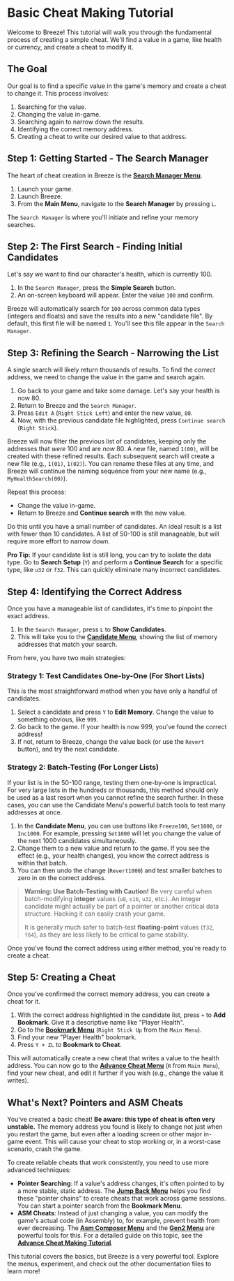 # Basic Cheat Making Tutorial

Welcome to Breeze! This tutorial will walk you through the fundamental process of creating a simple cheat. We'll find a value in a game, like health or currency, and create a cheat to modify it.

## The Goal

Our goal is to find a specific value in the game's memory and create a cheat to change it. This process involves:
1.  Searching for the value.
2.  Changing the value in-game.
3.  Searching again to narrow down the results.
4.  Identifying the correct memory address.
5.  Creating a cheat to write our desired value to that address.

## Step 1: Getting Started - The Search Manager

The heart of cheat creation in Breeze is the **[Search Manager Menu](docs/menu.md#search-manager-menu)**.

1.  Launch your game.
2.  Launch Breeze.
3.  From the **Main Menu**, navigate to the **Search Manager** by pressing `L`.

The `Search Manager` is where you'll initiate and refine your memory searches.

## Step 2: The First Search - Finding Initial Candidates

Let's say we want to find our character's health, which is currently 100.

1.  In the `Search Manager`, press the **Simple Search** button.
2.  An on-screen keyboard will appear. Enter the value `100` and confirm.

Breeze will automatically search for `100` across common data types (integers and floats) and save the results into a new "candidate file". By default, this first file will be named `1`. You'll see this file appear in the `Search Manager`.

## Step 3: Refining the Search - Narrowing the List

A single search will likely return thousands of results. To find the *correct* address, we need to change the value in the game and search again.

1.  Go back to your game and take some damage. Let's say your health is now 80.
2.  Return to Breeze and the `Search Manager`.
3.  Press `Edit A` (`Right Stick Left`) and enter the new value, `80`.
4.  Now, with the previous candidate file highlighted, press `Continue search` (`Right Stick`).

Breeze will now filter the previous list of candidates, keeping only the addresses that *were* 100 and are *now* 80. A new file, named `1(00)`, will be created with these refined results. Each subsequent search will create a new file (e.g., `1(01)`, `1(02)`). You can rename these files at any time, and Breeze will continue the naming sequence from your new name (e.g., `MyHealthSearch(00)`).

Repeat this process:
*   Change the value in-game.
*   Return to Breeze and **Continue search** with the new value.

Do this until you have a small number of candidates. An ideal result is a list with fewer than 10 candidates. A list of 50-100 is still manageable, but will require more effort to narrow down.

**Pro Tip:** If your candidate list is still long, you can try to isolate the data type. Go to **Search Setup** (`Y`) and perform a **Continue Search** for a specific type, like `u32` or `f32`. This can quickly eliminate many incorrect candidates.

## Step 4: Identifying the Correct Address

Once you have a manageable list of candidates, it's time to pinpoint the exact address.

1.  In the `Search Manager`, press `L` to **Show Candidates**.
2.  This will take you to the **[Candidate Menu](docs/menu.md#candidate-menu)**, showing the list of memory addresses that match your search.

From here, you have two main strategies:

### Strategy 1: Test Candidates One-by-One (For Short Lists)

This is the most straightforward method when you have only a handful of candidates.

1.  Select a candidate and press `Y` to **Edit Memory**. Change the value to something obvious, like `999`.
2.  Go back to the game. If your health is now 999, you've found the correct address!
3.  If not, return to Breeze, change the value back (or use the `Revert` button), and try the next candidate.

### Strategy 2: Batch-Testing (For Longer Lists)

If your list is in the 50-100 range, testing them one-by-one is impractical. For very large lists in the hundreds or thousands, this method should only be used as a last resort when you cannot refine the search further. In these cases, you can use the Candidate Menu's powerful batch tools to test many addresses at once.

1.  In the **Candidate Menu**, you can use buttons like `Freeze100`, `Set1000`, or `Inc1000`. For example, pressing `Set1000` will let you change the value of the next 1000 candidates simultaneously.
2.  Change them to a new value and return to the game. If you see the effect (e.g., your health changes), you know the correct address is within that batch.
3.  You can then undo the change (`Revert1000`) and test smaller batches to zero in on the correct address.

> **Warning: Use Batch-Testing with Caution!**
> Be very careful when batch-modifying **integer** values (`u8`, `s16`, `u32`, etc.). An integer candidate might actually be part of a pointer or another critical data structure. Hacking it can easily crash your game.
>
> It is generally much safer to batch-test **floating-point** values (`f32`, `f64`), as they are less likely to be critical to game stability.

Once you've found the correct address using either method, you're ready to create a cheat.

## Step 5: Creating a Cheat

Once you've confirmed the correct memory address, you can create a cheat for it.

1.  With the correct address highlighted in the candidate list, press `+` to **Add Bookmark**. Give it a descriptive name like "Player Health".
2.  Go to the **[Bookmark Menu](docs/menu.md#bookmark-menu)** (`Right Stick Up` from the `Main Menu`).
3.  Find your new "Player Health" bookmark.
4.  Press `Y + ZL` to **Bookmark to Cheat**.

This will automatically create a new cheat that writes a value to the health address. You can now go to the **[Advance Cheat Menu](docs/menu.md#advance-cheat-menu)** (`R` from `Main Menu`), find your new cheat, and edit it further if you wish (e.g., change the value it writes).

## What's Next? Pointers and ASM Cheats

You've created a basic cheat! **Be aware: this type of cheat is often very unstable.** The memory address you found is likely to change not just when you restart the game, but even after a loading screen or other major in-game event. This will cause your cheat to stop working or, in a worst-case scenario, crash the game.

To create reliable cheats that work consistently, you need to use more advanced techniques:

*   **Pointer Searching**: If a value's address changes, it's often pointed to by a more stable, static address. The **[Jump Back Menu](docs/menu.md#jump-back-menu)** helps you find these "pointer chains" to create cheats that work across game sessions. You can start a pointer search from the **Bookmark Menu**.
*   **ASM Cheats**: Instead of just changing a value, you can modify the game's actual code (in Assembly) to, for example, prevent health from ever decreasing. The **[Asm Composer Menu](docs/menu.md#asm-composer-menu)** and the **[Gen2 Menu](docs/menu.md#gen2-menu)** are powerful tools for this. For a detailed guide on this topic, see the [**Advance Cheat Making Tutorial**](docs/advance_cheat_making_tutorial.md).

This tutorial covers the basics, but Breeze is a very powerful tool. Explore the menus, experiment, and check out the other documentation files to learn more!